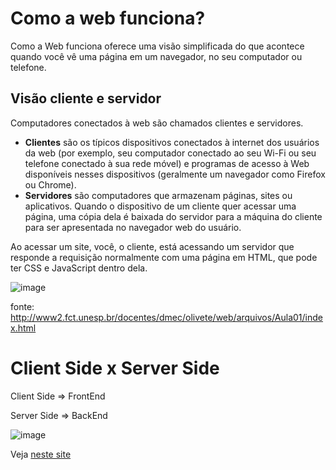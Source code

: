 
# Como a web funciona?
Como a Web funciona oferece uma visão simplificada do que acontece quando você vê uma página em um navegador, no seu computador ou telefone.

## Visão cliente e servidor
Computadores conectados à web são chamados clientes e servidores. 
* **Clientes** são os típicos dispositivos conectados à internet dos usuários da web (por exemplo, seu computador conectado ao seu Wi-Fi ou seu telefone conectado à sua rede móvel) e programas de acesso à Web disponíveis nesses dispositivos (geralmente um navegador como Firefox ou Chrome).
* **Servidores** são computadores que armazenam páginas, sites ou aplicativos. Quando o dispositivo de um cliente quer acessar uma página, uma cópia dela é baixada do servidor para a máquina do cliente para ser apresentada no navegador web do usuário.

Ao acessar um site, você, o cliente, está acessando um servidor que responde a requisição normalmente com uma página em HTML, que pode ter CSS e JavaScript dentro dela.

![image](https://user-images.githubusercontent.com/84885503/128913605-3cd1dc94-253a-4335-9cc6-6db442c52256.png)

fonte: http://www2.fct.unesp.br/docentes/dmec/olivete/web/arquivos/Aula01/index.html

# Client Side x Server Side

Client Side => FrontEnd

Server Side => BackEnd

![image](https://user-images.githubusercontent.com/84885503/130281379-76783f55-a465-48c3-be91-60838a9d1c4b.png)

Veja [neste site](https://www.techwebspace.com/server-side-vs-client-side-programming-languages/)
